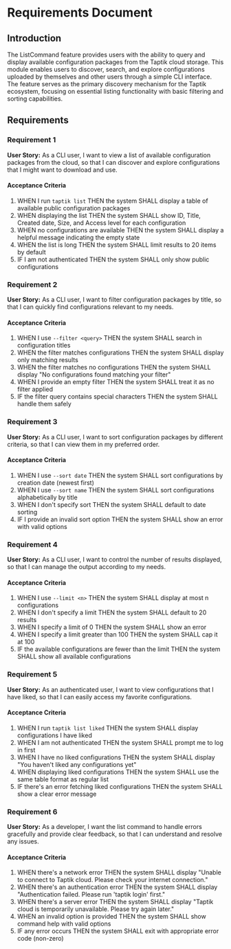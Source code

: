 # Requirements Document

## Introduction

The ListCommand feature provides users with the ability to query and display available configuration packages from the Taptik cloud storage. This module enables users to discover, search, and explore configurations uploaded by themselves and other users through a simple CLI interface. The feature serves as the primary discovery mechanism for the Taptik ecosystem, focusing on essential listing functionality with basic filtering and sorting capabilities.

## Requirements

### Requirement 1

**User Story:** As a CLI user, I want to view a list of available configuration packages from the cloud, so that I can discover and explore configurations that I might want to download and use.

#### Acceptance Criteria

1. WHEN I run `taptik list` THEN the system SHALL display a table of available public configuration packages
2. WHEN displaying the list THEN the system SHALL show ID, Title, Created date, Size, and Access level for each configuration
3. WHEN no configurations are available THEN the system SHALL display a helpful message indicating the empty state
4. WHEN the list is long THEN the system SHALL limit results to 20 items by default
5. IF I am not authenticated THEN the system SHALL only show public configurations

### Requirement 2

**User Story:** As a CLI user, I want to filter configuration packages by title, so that I can quickly find configurations relevant to my needs.

#### Acceptance Criteria

1. WHEN I use `--filter <query>` THEN the system SHALL search in configuration titles
2. WHEN the filter matches configurations THEN the system SHALL display only matching results
3. WHEN the filter matches no configurations THEN the system SHALL display "No configurations found matching your filter"
4. WHEN I provide an empty filter THEN the system SHALL treat it as no filter applied
5. IF the filter query contains special characters THEN the system SHALL handle them safely

### Requirement 3

**User Story:** As a CLI user, I want to sort configuration packages by different criteria, so that I can view them in my preferred order.

#### Acceptance Criteria

1. WHEN I use `--sort date` THEN the system SHALL sort configurations by creation date (newest first)
2. WHEN I use `--sort name` THEN the system SHALL sort configurations alphabetically by title
3. WHEN I don't specify sort THEN the system SHALL default to date sorting
4. IF I provide an invalid sort option THEN the system SHALL show an error with valid options

### Requirement 4

**User Story:** As a CLI user, I want to control the number of results displayed, so that I can manage the output according to my needs.

#### Acceptance Criteria

1. WHEN I use `--limit <n>` THEN the system SHALL display at most n configurations
2. WHEN I don't specify a limit THEN the system SHALL default to 20 results
3. WHEN I specify a limit of 0 THEN the system SHALL show an error
4. WHEN I specify a limit greater than 100 THEN the system SHALL cap it at 100
5. IF the available configurations are fewer than the limit THEN the system SHALL show all available configurations

### Requirement 5

**User Story:** As an authenticated user, I want to view configurations that I have liked, so that I can easily access my favorite configurations.

#### Acceptance Criteria

1. WHEN I run `taptik list liked` THEN the system SHALL display configurations I have liked
2. WHEN I am not authenticated THEN the system SHALL prompt me to log in first
3. WHEN I have no liked configurations THEN the system SHALL display "You haven't liked any configurations yet"
4. WHEN displaying liked configurations THEN the system SHALL use the same table format as regular list
5. IF there's an error fetching liked configurations THEN the system SHALL show a clear error message

### Requirement 6

**User Story:** As a developer, I want the list command to handle errors gracefully and provide clear feedback, so that I can understand and resolve any issues.

#### Acceptance Criteria

1. WHEN there's a network error THEN the system SHALL display "Unable to connect to Taptik cloud. Please check your internet connection."
2. WHEN there's an authentication error THEN the system SHALL display "Authentication failed. Please run 'taptik login' first."
3. WHEN there's a server error THEN the system SHALL display "Taptik cloud is temporarily unavailable. Please try again later."
4. WHEN an invalid option is provided THEN the system SHALL show command help with valid options
5. IF any error occurs THEN the system SHALL exit with appropriate error code (non-zero)
